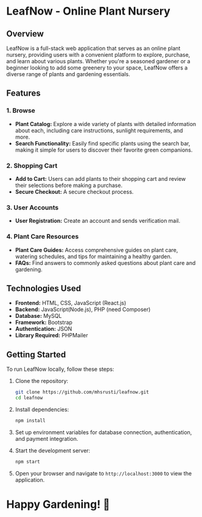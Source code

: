# LeafNow - Online Plant Nursery

## Overview

LeafNow is a full-stack web application that serves as an online plant nursery, providing users with a convenient platform to explore, purchase, and learn about various plants. Whether you're a seasoned gardener or a beginner looking to add some greenery to your space, LeafNow offers a diverse range of plants and gardening essentials.

## Features

### 1. Browse 

- **Plant Catalog:** Explore a wide variety of plants with detailed information about each, including care instructions, sunlight requirements, and more.
- **Search Functionality:** Easily find specific plants using the search bar, making it simple for users to discover their favorite green companions.

### 2. Shopping Cart

- **Add to Cart:** Users can add plants to their shopping cart and review their selections before making a purchase.
- **Secure Checkout:** A secure checkout process.

### 3. User Accounts

- **User Registration:** Create an account and sends verification mail.

### 4. Plant Care Resources

- **Plant Care Guides:** Access comprehensive guides on plant care, watering schedules, and tips for maintaining a healthy garden.
- **FAQs:** Find answers to commonly asked questions about plant care and gardening.

## Technologies Used

- **Frontend:** HTML, CSS, JavaScript (React.js)
- **Backend:** JavaScript(Node.js), PHP (need Composer)
- **Database:** MySQL
- **Framework:** Bootstrap
- **Authentication:** JSON
- **Library Required:** PHPMailer

## Getting Started

To run LeafNow locally, follow these steps:

1. Clone the repository:
   ```bash
   git clone https://github.com/mhsrusti/leafnow.git
   cd leafnow
   ```

2. Install dependencies:
   ```bash
   npm install
   ```

3. Set up environment variables for database connection, authentication, and payment integration.

4. Start the development server:
   ```bash
   npm start
   ```

5. Open your browser and navigate to `http://localhost:3000` to view the application.

# Happy Gardening! 🌿
